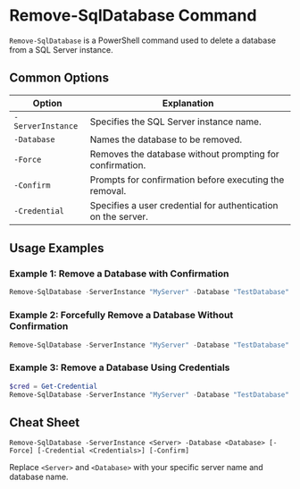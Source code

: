 # Remove-SqlDatabase Command

`Remove-SqlDatabase` is a PowerShell command used to delete a database from a SQL Server instance.

## Common Options

| Option                 | Explanation                                                      |
|------------------------|------------------------------------------------------------------|
| `-ServerInstance`      | Specifies the SQL Server instance name.                          |
| `-Database`            | Names the database to be removed.                                |
| `-Force`               | Removes the database without prompting for confirmation.         |
| `-Confirm`             | Prompts for confirmation before executing the removal.           |
| `-Credential`          | Specifies a user credential for authentication on the server.    |

## Usage Examples

### Example 1: Remove a Database with Confirmation
```powershell
Remove-SqlDatabase -ServerInstance "MyServer" -Database "TestDatabase" -Confirm
```

### Example 2: Forcefully Remove a Database Without Confirmation
```powershell
Remove-SqlDatabase -ServerInstance "MyServer" -Database "TestDatabase" -Force
```

### Example 3: Remove a Database Using Credentials
```powershell
$cred = Get-Credential
Remove-SqlDatabase -ServerInstance "MyServer" -Database "TestDatabase" -Credential $cred
```

## Cheat Sheet

```plaintext
Remove-SqlDatabase -ServerInstance <Server> -Database <Database> [-Force] [-Credential <Credentials>] [-Confirm]
```

Replace `<Server>` and `<Database>` with your specific server name and database name.
